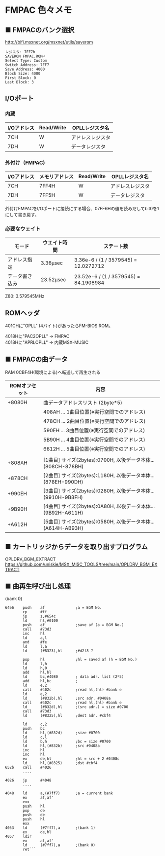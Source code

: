 # FMPAC 色々メモ


## ■ FMPACのバンク選択

http://bifi.msxnet.org/msxnet/utils/saverom

```
レジスタ: 7FF7h
SAVEROM FMPAC.ROM⏎
Select Type: Custom
Switch Address: 7FF7
Save Address: 4000
Block Size: 4000
First Block: 0
Last Block: 3
```

## I/Oポート

### 内蔵

| I/Oアドレス | Read/Write | OPLLレジスタ名 |
| ------- | ---------- | --------- |
| 7CH     | W          | アドレスレジスタ  |
| 7DH     | W          | データレジスタ   |

### 外付け（FMPAC)  

| I/Oアドレス | メモリアドレス | Read/Write | OPLLレジスタ名   |
| ----------- | -------------- | ---------- | ---------------- |
| 7CH         | 7FF4H          | W          | アドレスレジスタ |
| 7DH         | 7FF5H          | W          | データレジスタ   |

外付けFMPACをI/Oポートに接続にする場合、07FF6Hの値を読みだしてbit0を1にして書き戻す。  

### 必要なウェイト

|    モード    |ウエイト時間| ステート数 |
|--------------|------------|------------|
|アドレス指定  |  3.36μsec | 3.36e-6 / (1 / 3579545) = 12.0272712 |
|データ書き込み| 23.52μsec | 23.52e-6 / (1 / 3579545) = 84.1908984 |

Z80: 3.579545MHz

## ROMヘッダ

401CHに"OPLL" (4バイト)があったらFM-BIOS ROM。  

4018Hに"PAC2OPLL" → FMPAC  
4018Hに"APRLOPLL" → 内蔵MSX-MUSIC  

## ■ FMPACの曲データ

RAM 0CBF4H(環境による)へ転送して再生される

| ROMオフセット | 内容                     |
|-------|----------------------------------|
|+8080H | 曲データアドレスリスト (2byte*5) |
|       | 408AH ... 1曲目位置(※実行空間でのアドレス) |
|       | 478CH ... 2曲目位置(※実行空間でのアドレス) |
|       | 590EH ... 3曲目位置(※実行空間でのアドレス) |
|       | 5B90H ... 4曲目位置(※実行空間でのアドレス) |
|       | 6612H ... 5曲目位置(※実行空間でのアドレス) |
|       |   |
|+808AH | [1曲目] サイズ(2bytes):0700H, 以後データ本体...(808CH-878BH) |
|+878CH | [2曲目] サイズ(2bytes):1180H, 以後データ本体...(878EH-990DH) |
|+990EH | [3曲目] サイズ(2bytes):0280H, 以後データ本体...(9910H-9B8FH) |
|+9B90H | [4曲目] サイズ(2bytes):0A80H, 以後データ本体...(9B92H-A611H) |
|+A612H | [5曲目] サイズ(2bytes):0580H, 以後データ本体...(A614H-AB93H) |

## ■ カートリッジからデータを取り出すプログラム  

OPLDRV_BGM_EXTRACT  
https://github.com/uniskie/MSX_MISC_TOOLS/tree/main/OPLDRV_BGM_EXTRACT

## ■ 曲再生呼び出し処理

(bank 0)
```
64e6    push    af              ;a = BGM No.
        cp      #ff
        jp      z,#654c
        ld      hl,#0100
        push    af              ;save af (a = BGM No.)
        call    #73d3
        inc     hl
        ld      a,l
        and     #fe
        ld      l,a
        ld      (#8323),hl      ;#d2f8 ?

        pop     hl              ;hl = saved af (h = BGM No.)
        ld      l,h
        ld      h,0
        add     hl,hl
        ld      bc,#4080        ; data adr. list (2*5)
        add     hl,bc           ;
        ld      e,2
        call    #402c           ;read hl,(hl) #bank e
        ld      e,2
        ld      (#832b),hl      ;src adr. #0408a
        call    #402c           ;read hl,(hl) #bank e
        ld      (#832d),hl      ;(src adr.) = size #0700
        call    #73d3
        ld      (#8325),hl      ;dest adr. #cbf4

        ld      c,2
        push    bc
        ld      hl,(#832d)      ;size #0700
        ld      c,l
        ld      b,h             ;bc = size #0700
        ld      hl,(#832b)      ;src #0408a
        inc     hl
        inc     hl
        ex      de,hl           ;hl = src + 2 #0408c
        ld      hl,(#8325)      ;dst #cbf4
652b    call    #4026
        ....

4026    jp      #4048
        ....

4048    ld      a,(#7ff7)       ;a = current bank
        ex      af,af'
        exx
        push    hl
        pop     de
        push    de
        push    hl
        exx
4053    ld      (#7ff7),a       ;(bank 1)
        ex      de,hl
4057    ldir
        ex      af,af'
        ld      (#7ff7),a       ;(bank 0)
        ret```
